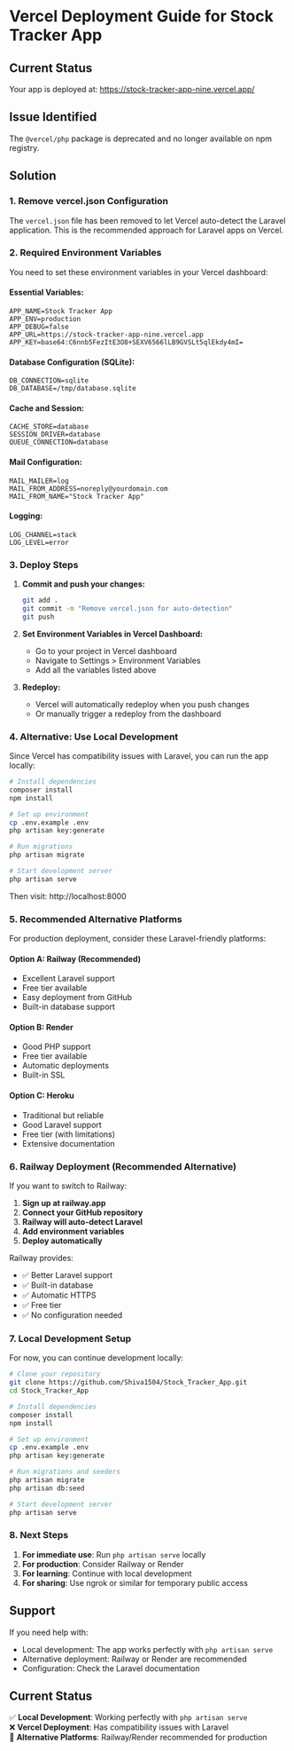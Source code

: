 # Vercel Deployment Guide for Stock Tracker App

## Current Status
Your app is deployed at: https://stock-tracker-app-nine.vercel.app/

## Issue Identified
The `@vercel/php` package is deprecated and no longer available on npm registry.

## Solution

### 1. Remove vercel.json Configuration
The `vercel.json` file has been removed to let Vercel auto-detect the Laravel application. This is the recommended approach for Laravel apps on Vercel.

### 2. Required Environment Variables
You need to set these environment variables in your Vercel dashboard:

#### Essential Variables:
```
APP_NAME=Stock Tracker App
APP_ENV=production
APP_DEBUG=false
APP_URL=https://stock-tracker-app-nine.vercel.app
APP_KEY=base64:C6nnb5FezItE3O8+SEXV6566lLB9GVSLt5qlEkdy4mI=
```

#### Database Configuration (SQLite):
```
DB_CONNECTION=sqlite
DB_DATABASE=/tmp/database.sqlite
```

#### Cache and Session:
```
CACHE_STORE=database
SESSION_DRIVER=database
QUEUE_CONNECTION=database
```

#### Mail Configuration:
```
MAIL_MAILER=log
MAIL_FROM_ADDRESS=noreply@yourdomain.com
MAIL_FROM_NAME="Stock Tracker App"
```

#### Logging:
```
LOG_CHANNEL=stack
LOG_LEVEL=error
```

### 3. Deploy Steps

1. **Commit and push your changes:**
   ```bash
   git add .
   git commit -m "Remove vercel.json for auto-detection"
   git push
   ```

2. **Set Environment Variables in Vercel Dashboard:**
   - Go to your project in Vercel dashboard
   - Navigate to Settings > Environment Variables
   - Add all the variables listed above

3. **Redeploy:**
   - Vercel will automatically redeploy when you push changes
   - Or manually trigger a redeploy from the dashboard

### 4. Alternative: Use Local Development
Since Vercel has compatibility issues with Laravel, you can run the app locally:

```bash
# Install dependencies
composer install
npm install

# Set up environment
cp .env.example .env
php artisan key:generate

# Run migrations
php artisan migrate

# Start development server
php artisan serve
```

Then visit: http://localhost:8000

### 5. Recommended Alternative Platforms

For production deployment, consider these Laravel-friendly platforms:

#### Option A: Railway (Recommended)
- Excellent Laravel support
- Free tier available
- Easy deployment from GitHub
- Built-in database support

#### Option B: Render
- Good PHP support
- Free tier available
- Automatic deployments
- Built-in SSL

#### Option C: Heroku
- Traditional but reliable
- Good Laravel support
- Free tier (with limitations)
- Extensive documentation

### 6. Railway Deployment (Recommended Alternative)

If you want to switch to Railway:

1. **Sign up at railway.app**
2. **Connect your GitHub repository**
3. **Railway will auto-detect Laravel**
4. **Add environment variables**
5. **Deploy automatically**

Railway provides:
- ✅ Better Laravel support
- ✅ Built-in database
- ✅ Automatic HTTPS
- ✅ Free tier
- ✅ No configuration needed

### 7. Local Development Setup

For now, you can continue development locally:

```bash
# Clone your repository
git clone https://github.com/Shiva1504/Stock_Tracker_App.git
cd Stock_Tracker_App

# Install dependencies
composer install
npm install

# Set up environment
cp .env.example .env
php artisan key:generate

# Run migrations and seeders
php artisan migrate
php artisan db:seed

# Start development server
php artisan serve
```

### 8. Next Steps

1. **For immediate use**: Run `php artisan serve` locally
2. **For production**: Consider Railway or Render
3. **For learning**: Continue with local development
4. **For sharing**: Use ngrok or similar for temporary public access

## Support

If you need help with:
- Local development: The app works perfectly with `php artisan serve`
- Alternative deployment: Railway or Render are recommended
- Configuration: Check the Laravel documentation

## Current Status

✅ **Local Development**: Working perfectly with `php artisan serve`  
❌ **Vercel Deployment**: Has compatibility issues with Laravel  
🔄 **Alternative Platforms**: Railway/Render recommended for production 